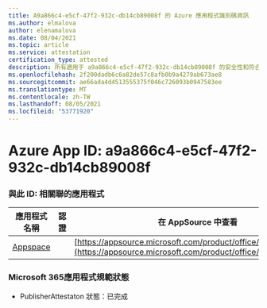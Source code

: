 ```yaml
---
title: A9a866c4-e5cf-47f2-932c-db14cb89008f 的 Azure 應用程式識別碼資訊
ms.author: elmalova
author: elenamalova
ms.date: 08/04/2021
ms.topic: article
ms.service: attestation
certification_type: attested
description: 所有適用于 a9a866c4-e5cf-47f2-932c-db14cb89008f 的安全性和符合性資訊資訊。
ms.openlocfilehash: 2f200dadb6c6a82de57c8afb0b9a4279ab673ae8
ms.sourcegitcommit: ae66ada4d4513555375f046c726093b0947583ee
ms.translationtype: MT
ms.contentlocale: zh-TW
ms.lasthandoff: 08/05/2021
ms.locfileid: "53771920"
---
```

# <a name="azure-app-id-a9a866c4-e5cf-47f2-932c-db14cb89008f"></a>Azure App ID: a9a866c4-e5cf-47f2-932c-db14cb89008f


### <a name="apps-associated-with-this-id"></a>與此 ID: 相關聯的應用程式
| **應用程式名稱** | **認證** | **在 AppSource 中查看** |
|--------------|---------------|-----------------------|
| [Appspace](https://docs.microsoft.com/microsoft-365-app-certification/forward/WA200001738) |  | [https://appsource.microsoft.com/product/office/WA200001738](https://appsource.microsoft.com/product/office/WA200001738) |

### <a name="microsoft-365-app-compliance-status"></a>Microsoft 365應用程式規範狀態
- PublisherAttestaton 狀態：已完成
